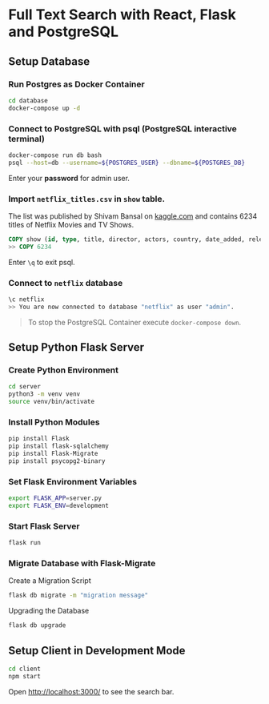 # Full Text Search with React, Flask and PostgreSQL

## Setup Database

### Run Postgres as Docker Container

```bash
cd database
docker-compose up -d
```

### Connect to PostgreSQL with psql (PostgreSQL interactive terminal)

```bash
docker-compose run db bash
psql --host=db --username=${POSTGRES_USER} --dbname=${POSTGRES_DB}
```

Enter your **password** for admin user.

### Import `netflix_titles.csv` in `show` table.

The list was published by Shivam Bansal on [kaggle.com](https://www.kaggle.com/shivamb/netflix-shows) and contains 6234 titles of Netflix Movies and TV Shows.

```SQL
COPY show (id, type, title, director, actors, country, date_added, release_year, rating, duration, listed_in, description) FROM '/data/netflix_titles.csv' CSV HEADER;
>> COPY 6234
```

Enter `\q` to exit psql.

### Connect to `netflix` database

```bash
\c netflix
>> You are now connected to database "netflix" as user "admin".
```

> To stop the PostgreSQL Container execute `docker-compose down`.

## Setup Python Flask Server

### Create Python Environment

```bash
cd server
python3 -m venv venv
source venv/bin/activate
```

### Install Python Modules

```bash
pip install Flask
pip install flask-sqlalchemy
pip install Flask-Migrate
pip install psycopg2-binary
```

### Set Flask Environment Variables

```bash
export FLASK_APP=server.py
export FLASK_ENV=development
```

### Start Flask Server

```bash
flask run
```

### Migrate Database with Flask-Migrate

Create a Migration Script

```bash
flask db migrate -m "migration message"
```

Upgrading the Database

```bash
flask db upgrade
```

## Setup Client in Development Mode

```bash
cd client
npm start
```

Open [http://localhost:3000/](http://localhost:3000/) to see the search bar.